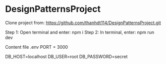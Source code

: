 # DesignPatternsProject

Clone project from: https://github.com/thanhdt114/DesignPatternsProject.git

Step 1: Open terminal and enter: npm i
Step 2: In terminal, enter: npm run dev


Content file .env
PORT = 3000

DB_HOST=localhost
DB_USER=root
DB_PASSWORD=secret

